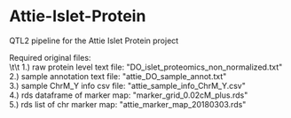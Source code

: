 # Attie-Islet-Protein  
  
QTL2 pipeline for the Attie Islet Protein project  

Required original files:  
\t\t 1.) raw protein level text file: "DO_islet_proteomics_non_normalized.txt"  
  2.) sample annotation text file: "attie_DO_sample_annot.txt"  
  3.) sample ChrM_Y info csv file: "attie_sample_info_ChrM_Y.csv"  
  4.) rds dataframe of marker map: "marker_grid_0.02cM_plus.rds"  
  5.) rds list of chr marker map:  "attie_marker_map_20180303.rds"  
  
  
  
